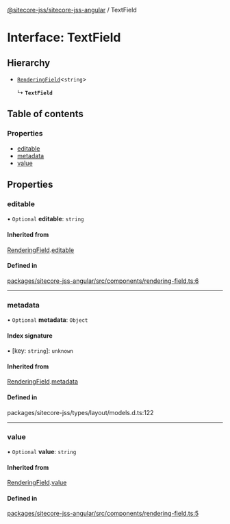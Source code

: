 [@sitecore-jss/sitecore-jss-angular](../README.md) / TextField

# Interface: TextField

## Hierarchy

- [`RenderingField`](RenderingField.md)\<`string`\>

  ↳ **`TextField`**

## Table of contents

### Properties

- [editable](TextField.md#editable)
- [metadata](TextField.md#metadata)
- [value](TextField.md#value)

## Properties

### editable

• `Optional` **editable**: `string`

#### Inherited from

[RenderingField](RenderingField.md).[editable](RenderingField.md#editable)

#### Defined in

[packages/sitecore-jss-angular/src/components/rendering-field.ts:6](https://github.com/Sitecore/jss/blob/ebab2559a/packages/sitecore-jss-angular/src/components/rendering-field.ts#L6)

___

### metadata

• `Optional` **metadata**: `Object`

#### Index signature

▪ [key: `string`]: `unknown`

#### Inherited from

[RenderingField](RenderingField.md).[metadata](RenderingField.md#metadata)

#### Defined in

packages/sitecore-jss/types/layout/models.d.ts:122

___

### value

• `Optional` **value**: `string`

#### Inherited from

[RenderingField](RenderingField.md).[value](RenderingField.md#value)

#### Defined in

[packages/sitecore-jss-angular/src/components/rendering-field.ts:5](https://github.com/Sitecore/jss/blob/ebab2559a/packages/sitecore-jss-angular/src/components/rendering-field.ts#L5)
